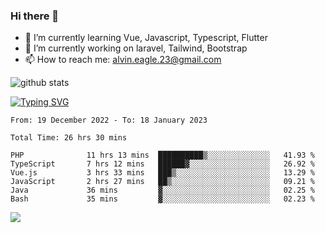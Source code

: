 ### Hi there 👋
- 🌱 I’m currently learning Vue, Javascript, Typescript, Flutter
- 🔭 I’m currently working on laravel, Tailwind, Bootstrap
- 📫 How to reach me: alvin.eagle.23@gmail.com



![github stats](https://github-readme-stats.vercel.app/api?username=alvnfaiz&show_icons=true)


[![Typing SVG](http://readme-typing-svg.herokuapp.com?font=Montserrat&color=%2336BCF7&duration=4000&center=true&lines=Alvin+Faiz;Fullstack+Developer;PHP%2C+Java%2C+Javascript%2C+Python;Laravel%2C+Vue%202%2C+Tailwind%2C+Bootstrap)](https://git.io/typing-svg)

<!--[![Alvnfaiz wakatime stats](https://github-readme-stats.vercel.app/api/wakatime?username=alvnfaiz&layout=compact&theme=dracula)](https://github.com/anuraghazra/github-readme-stats)

<!--START_SECTION:waka-->

```text
From: 19 December 2022 - To: 18 January 2023

Total Time: 26 hrs 30 mins

PHP              11 hrs 13 mins  ██████████▒░░░░░░░░░░░░░░   41.93 %
TypeScript       7 hrs 12 mins   ██████▓░░░░░░░░░░░░░░░░░░   26.92 %
Vue.js           3 hrs 33 mins   ███▒░░░░░░░░░░░░░░░░░░░░░   13.29 %
JavaScript       2 hrs 27 mins   ██▒░░░░░░░░░░░░░░░░░░░░░░   09.21 %
Java             36 mins         ▓░░░░░░░░░░░░░░░░░░░░░░░░   02.25 %
Bash             35 mins         ▓░░░░░░░░░░░░░░░░░░░░░░░░   02.23 %
```

<!--END_SECTION:waka-->

  <!-- Change the `github-readme-stats.anuraghazra1.vercel.app` to `github-readme-stats.vercel.app`  -->
  <img align="center" src="https://github-readme-stats.anuraghazra1.vercel.app/api/top-langs/?username=alvnfaiz&layout=compact" />
<!--
**alvnfaiz/alvnfaiz** is a ✨ _special_ ✨ repository because its `README.md` (this file) appears on your GitHub profile.

Here are some ideas to get you started:

- 🔭 I’m currently working on ...
- 🌱 I’m currently learning ...
- 👯 I’m looking to collaborate on ...
- 🤔 I’m looking for help with ...
- 💬 Ask me about ...
- 📫 How to reach me: ...
- 😄 Pronouns: ...
- ⚡ Fun fact: ...
-->

